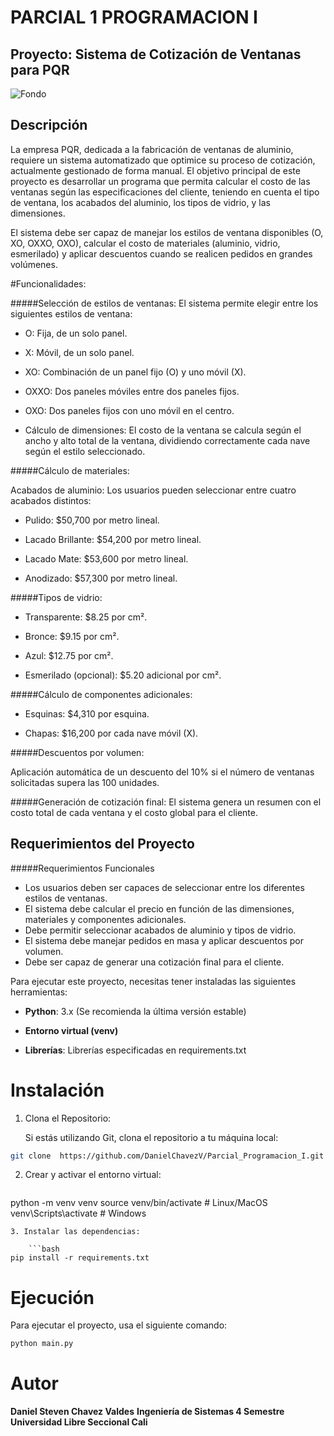 # PARCIAL 1 PROGRAMACION I 
## Proyecto: Sistema de Cotización de Ventanas para PQR

![Fondo](https://img2.rtve.es/v/16039379/?w=1600)

## Descripción

La empresa PQR, dedicada a la fabricación de ventanas de aluminio, requiere un sistema automatizado que optimice su proceso de cotización, actualmente gestionado de forma manual. El objetivo principal de este proyecto es desarrollar un programa que permita calcular el costo de las ventanas según las especificaciones del cliente, teniendo en cuenta el tipo de ventana, los acabados del aluminio, los tipos de vidrio, y las dimensiones.

El sistema debe ser capaz de manejar los estilos de ventana disponibles (O, XO, OXXO, OXO), calcular el costo de materiales (aluminio, vidrio, esmerilado) y aplicar descuentos cuando se realicen pedidos en grandes volúmenes.

#Funcionalidades:

#####Selección de estilos de ventanas: 
El sistema permite elegir entre los siguientes estilos de ventana:

- O: Fija, de un solo panel.

- X: Móvil, de un solo panel.

- XO: Combinación de un panel fijo (O) y uno móvil (X).

- OXXO: Dos paneles móviles entre dos paneles fijos.

- OXO: Dos paneles fijos con uno móvil en el centro.

- Cálculo de dimensiones: El costo de la ventana se calcula según el ancho y alto total de la ventana, dividiendo correctamente cada nave según el estilo seleccionado.

#####Cálculo de materiales:

Acabados de aluminio: Los usuarios pueden seleccionar entre cuatro acabados distintos:

- Pulido: $50,700 por metro lineal.

- Lacado Brillante: $54,200 por metro lineal.

- Lacado Mate: $53,600 por metro lineal.

- Anodizado: $57,300 por metro lineal.

#####Tipos de vidrio:
- Transparente: $8.25 por cm².

- Bronce: $9.15 por cm².

- Azul: $12.75 por cm².

- Esmerilado (opcional): $5.20 adicional por cm².

#####Cálculo de componentes adicionales:

- Esquinas: $4,310 por esquina.

- Chapas: $16,200 por cada nave móvil (X).

#####Descuentos por volumen: 

Aplicación automática de un descuento del 10% si el número de ventanas solicitadas supera las 100 unidades.

#####Generación de cotización final: 
El sistema genera un resumen con el costo total de cada ventana y el costo global para el cliente.

## Requerimientos del Proyecto

#####Requerimientos Funcionales
- Los usuarios deben ser capaces de seleccionar entre los diferentes estilos de ventanas.
- El sistema debe calcular el precio en función de las dimensiones, materiales y componentes adicionales.
- Debe permitir seleccionar acabados de aluminio y tipos de vidrio.
- El sistema debe manejar pedidos en masa y aplicar descuentos por volumen.
- Debe ser capaz de generar una cotización final para el cliente.

Para ejecutar este proyecto, necesitas tener instaladas las siguientes herramientas:

- **Python**: 3.x (Se recomienda la última versión estable)

- **Entorno virtual (venv)**

- **Librerías**: Librerías especificadas en requirements.txt

# Instalación

1. Clona el Repositorio:

	Si estás utilizando Git, clona el repositorio a tu máquina local:

```bash
git clone  https://github.com/DanielChavezV/Parcial_Programacion_I.git
```

2. Crear y activar el entorno virtual:

	```bash
python -m venv venv
source venv/bin/activate  # Linux/MacOS
venv\Scripts\activate  # Windows
```
3. Instalar las dependencias:

	```bash
pip install -r requirements.txt
```

# Ejecución

Para ejecutar el proyecto, usa el siguiente comando:

```bash
python main.py
```

# Autor
**Daniel Steven Chavez Valdes**
**Ingeniería de Sistemas 4 Semestre**
**Universidad Libre Seccional Cali**
